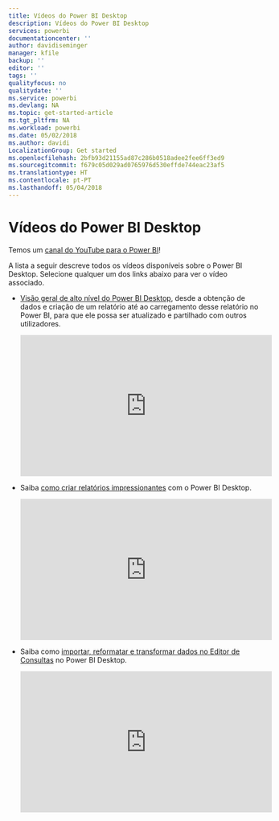 ```yaml
---
title: Vídeos do Power BI Desktop
description: Vídeos do Power BI Desktop
services: powerbi
documentationcenter: ''
author: davidiseminger
manager: kfile
backup: ''
editor: ''
tags: ''
qualityfocus: no
qualitydate: ''
ms.service: powerbi
ms.devlang: NA
ms.topic: get-started-article
ms.tgt_pltfrm: NA
ms.workload: powerbi
ms.date: 05/02/2018
ms.author: davidi
LocalizationGroup: Get started
ms.openlocfilehash: 2bfb93d21155ad87c286b0518adee2fee6ff3ed9
ms.sourcegitcommit: f679c05d029ad0765976d530effde744eac23af5
ms.translationtype: HT
ms.contentlocale: pt-PT
ms.lasthandoff: 05/04/2018
---
```

# <a name="power-bi-desktop-videos"></a>Vídeos do Power BI Desktop
Temos um [canal do YouTube para o Power BI](http://www.youtube.com/playlist?list=PL1N57mwBHtN2q1WbU5O29rrn_A0lkVv9p)!

A lista a seguir descreve todos os vídeos disponíveis sobre o Power BI Desktop. Selecione qualquer um dos links abaixo para ver o vídeo associado.

- [Visão geral de alto nível do Power BI Desktop](https://www.youtube.com/watch?v=Qgam9M8I0xA), desde a obtenção de dados e criação de um relatório até ao carregamento desse relatório no Power BI, para que ele possa ser atualizado e partilhado com outros utilizadores.  
  
  <iframe width="500" height="281" src="https://www.youtube.com/embed/Qgam9M8I0xA" frameborder="0" allowfullscreen></iframe> 
  
- Saiba [como criar relatórios impressionantes](https://www.youtube.com/watch?v=ByIUx-HmQbw) com o Power BI Desktop.
  
  <iframe width="500" height="281" src="https://www.youtube.com/embed/IMAsitQ2cAc" frameborder="0" allowfullscreen></iframe>  
  
- Saiba como [importar, reformatar e transformar dados no Editor de Consultas](https://www.youtube.com/watch?v=ByIUx-HmQbw) no Power BI Desktop.
  
  <iframe width="500" height="281" src="https://www.youtube.com/embed/ByIUx-HmQbw" frameborder="0" allowfullscreen></iframe>

